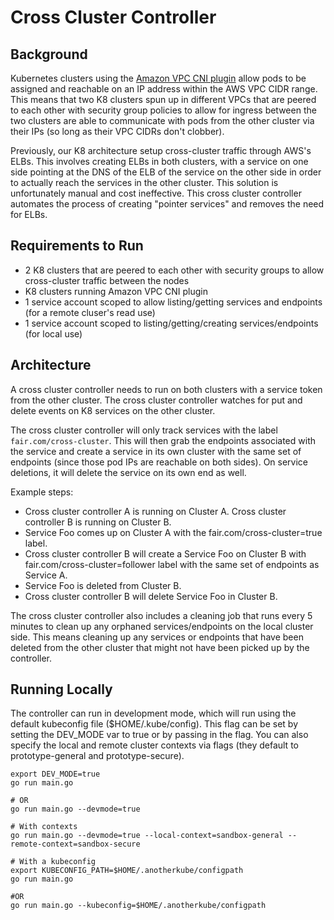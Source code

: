 # Cross Cluster Controller

## Background
Kubernetes clusters using the [Amazon VPC CNI plugin](https://github.com/aws/amazon-vpc-cni-k8s) allow pods to be assigned and reachable on an IP address within the AWS VPC CIDR range. This means that two K8 clusters spun up in different VPCs that are peered to each other with security group policies to allow for ingress between the two clusters are able to communicate with pods from the other cluster via their IPs (so long as their VPC CIDRs don't clobber). 

Previously, our K8 architecture setup cross-cluster traffic through AWS's ELBs. This involves creating ELBs in both clusters, with a service on one side pointing at the DNS of the ELB of the service on the other side in order to actually reach the services in the other cluster. This solution is unfortunately manual and cost ineffective. This cross cluster controller automates the process of creating "pointer services" and removes the need for ELBs.

## Requirements to Run
- 2 K8 clusters that are peered to each other with security groups to allow cross-cluster traffic between the nodes
- K8 clusters running Amazon VPC CNI plugin
- 1 service account scoped to allow listing/getting services and endpoints (for a remote cluser's read use)
- 1 service account scoped to listing/getting/creating services/endpoints (for local use)

## Architecture
A cross cluster controller needs to run on both clusters with a service token from the other cluster. The cross cluster controller watches for put and delete events on K8 services on the other cluster.

The cross cluster controller will only track services with the label `fair.com/cross-cluster`. This will then grab the endpoints associated with the service and create a service in its own cluster with the same set of endpoints (since those pod IPs are reachable on both sides). On service deletions, it will delete the service on its own end as well.

Example steps:
- Cross cluster controller A is running on Cluster A. Cross cluster controller B is running on Cluster B.
- Service Foo comes up on Cluster A with the fair.com/cross-cluster=true label.
- Cross cluster controller B will create a Service Foo on Cluster B with fair.com/cross-cluster=follower label with the same set of endpoints as Service A.
- Service Foo is deleted from Cluster B.
- Cross cluster controller B will delete Service Foo in Cluster B.

The cross cluster controller also includes a cleaning job that runs every 5 minutes to clean up any orphaned services/endpoints on the local cluster side. This means cleaning up any services or endpoints that have been deleted from the other cluster that might not have been picked up by the controller.

## Running Locally
The controller can run in development mode, which will run using the default kubeconfig file ($HOME/.kube/config). This flag can be set by setting the DEV_MODE var to true or by passing in the flag. You can also specify the local and remote cluster contexts via flags (they default to prototype-general and prototype-secure).

```
export DEV_MODE=true
go run main.go

# OR
go run main.go --devmode=true

# With contexts
go run main.go --devmode=true --local-context=sandbox-general --remote-context=sandbox-secure

# With a kubeconfig
export KUBECONFIG_PATH=$HOME/.anotherkube/configpath
go run main.go

#OR 
go run main.go --kubeconfig=$HOME/.anotherkube/configpath
```
